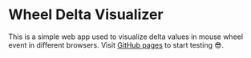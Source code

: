 # Wheel Delta Visualizer

This is a simple web app used to visualize delta values in mouse wheel event in different browsers. Visit [GitHub pages](https://findawayer.github.io/wheel-delta-visualizer) to start testing 😎.
